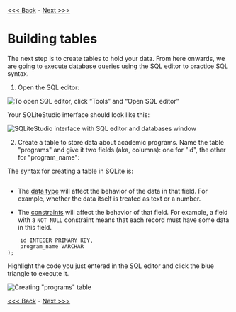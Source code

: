 [<<< Back](1-builddb.md) - [Next >>>](3-insertdata.md) 

# Building tables

The next step is to create tables to hold your data. From here onwards, we are going to execute database queries using the SQL editor to practice SQL syntax.
  
1. Open the SQL editor:

![To open SQL editor, click “Tools” and “Open SQL editor”](https://github.com/GCDigitalFellows/GCDRI_databases/blob/master/images/open_sql_ed.png)

Your SQLiteStudio interface should look like this:

 ![SQLiteStudio interface with SQL editor and databases window](https://github.com/GCDigitalFellows/GCDRI_databases/blob/master/images/sqlite_wkspace.png)

2. Create a table to store data about academic programs. Name the table "programs" and give it two fields (aka, columns): one for "id", the other for "program_name":

The syntax for creating a table in SQLite is:

```CREATE TABLE table_name ( field_name data_type constraints )
```

- The [data type](https://www.sqlite.org/datatype3.html) will affect the behavior of the data in that field. For example, whether the data itself is treated as text or a number.  

- The [constraints](http://www.tutorialspoint.com/sqlite/sqlite_constraints.htm) will affect the behavior of that field. For example, a field with a `NOT NULL` constraint means that each record must have some data in this field.   
	
```CREATE TABLE programs  (  
	id INTEGER PRIMARY KEY,  
	program_name VARCHAR  
);
```

Highlight the code you just entered in the SQL editor and click the blue triangle to execute it.
	
![Creating "programs" table](https://github.com/GCDigitalFellows/GCDRI_databases/blob/master/images/create_table.png)  
	
[<<< Back](1-builddb.md) - [Next >>>](3-insertdata.md) 
